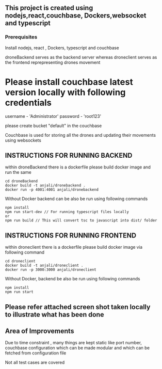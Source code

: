 ## This project is created using nodejs,react,couchbase, Dockers,websocket and typescript

### Prerequisites
Install nodejs, react , Dockers, typescript and couchbase

droneBackend serves as the backend server whereas droneclient serves as the frontend reprepresenting drones movement

# Please install couchbase latest version locally with following credentials

username - 'Administrator'
password - 'root123'

please create bucket "default" in the couchbase

Couchbase is used for storing all the drones and updating their movements using websockets

## INSTRUCTIONS FOR RUNNING BACKEND

within droneBackend there is a dockerfile please build docker image and run the same

```
cd droneBackend
docker build -t anjali/dronebackend .
docker run -p 4001:4001 anjali/dronebackend 
```

Without Docker backend can be also be run using following commands

```
npm install
npm run start-dev // For running typescript files locally
or
npm run build // This will convert tsc to javascript into dist/ folder 
```


## INSTRUCTIONS FOR RUNNING FRONTEND

within droneclient there is a dockerfile please build docker image via following command
```
cd droneclient
docker build -t anjali/droneclient .
docker run -p 3000:3000 anjali/droneclient 
```


Without Docker, backend be also be run using following commands
```
npm install
npm run start  
```


## Please refer attached screen shot taken locally to illustrate what has been done

## Area of Improvements
Due to time constraint , many things are kept static like port number, couchbase configuration which can be made modular and which can be fetched from configuration file

Not all test cases are covered

